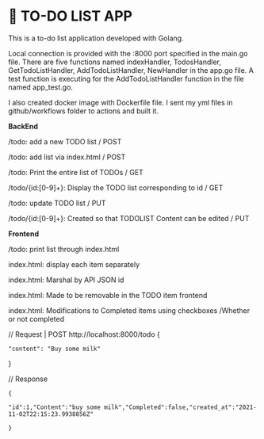 # 📝 TO-DO LIST APP

This is a to-do list application developed with Golang.

Local connection is provided with the :8000 port specified in the main.go file. There are five functions named indexHandler, TodosHandler, GetTodoListHandler, AddTodoListHandler, NewHandler in the app.go file. 
A test function is executing for the AddTodoListHandler function in the file named app_test.go.

I also created docker image with Dockerfile file.
I sent my yml files in github/workflows folder to actions and built it.



**BackEnd**

  /todo: add a new TODO list / POST
  
  /todo: add list via index.html / POST
  
  /todo: Print the entire list of TODOs / GET
  
  /todo/{id:[0-9]+}: Display the TODO list corresponding to id / GET
  
  /todo: update TODO list / PUT
  
  /todo/{id:[0-9]+}: Created so that TODOLIST Content can be edited / PUT
  
  
  
  
**Frontend**

  /todo: print list through index.html
  
  index.html: display each item separately
  
  index.html: Marshal by API JSON id
  
  index.html: Made to be removable in the TODO item frontend
  
  index.html: Modifications to Completed items using checkboxes /Whether or not completed
  
  
// Request | POST http://localhost:8000/todo 
{

    "content": "Buy some milk" 
    
}

// Response

    {
    
    "id":1,"Content":"buy some milk","Completed":false,"created_at":"2021-11-02T22:15:23.9938856Z"
    
    }
